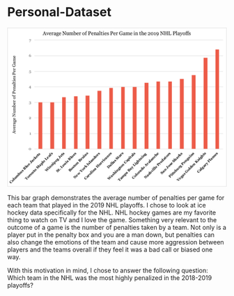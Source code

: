 # Personal-Dataset


![Average Number of Penalties Per Game](https://raw.githubusercontent.com/morganpalmerton/Personal-Dataset/master/HockeyFigure.png)

This bar graph demonstrates the average number of penalties per game for each team that played in the 2019 NHL playoffs. 
I chose to look at ice hockey data specifically for the NHL. NHL hockey games are my 	favorite thing to watch on TV and I love the game. Something very relevant to the 	outcome of a game is the number of penalties taken by a team. Not only is a player put in 	the penalty box and you are a man down, but penalties can also change the emotions of 	the team and cause more aggression between players and the teams overall if they feel it 	was a bad call or biased one way. 

With this motivation in mind, I chose to answer the following question: Which team in the NHL was the most highly penalized in the 2018-2019 playoffs?

